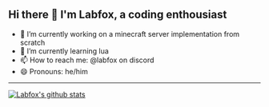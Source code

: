 ## Hi there 👋 I'm Labfox, a coding enthousiast

- 🔭 I’m currently working on a minecraft server implementation from scratch
- 🌱 I’m currently learning lua
- 📫 How to reach me: @labfox on discord
- 😄 Pronouns: he/him

---

  <a href="https://github.com/Labfox">
    <img align="center" src="https://github-readme-stats.anuraghazra1.vercel.app/api?username=Labfox&locale=en&show=reviews,discussions_started,discussions_answered,prs_merged,prs_merged_percentage&show_icons=true&theme=transparent" alt="Labfox's github stats"/>
  </a>
<br>

  
